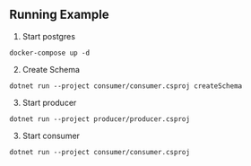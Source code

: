 ## Running Example

1. Start postgres

```
docker-compose up -d
```

2. Create Schema

```
dotnet run --project consumer/consumer.csproj createSchema
```

3. Start producer

```
dotnet run --project producer/producer.csproj
```

3. Start consumer

```
dotnet run --project consumer/consumer.csproj
```

